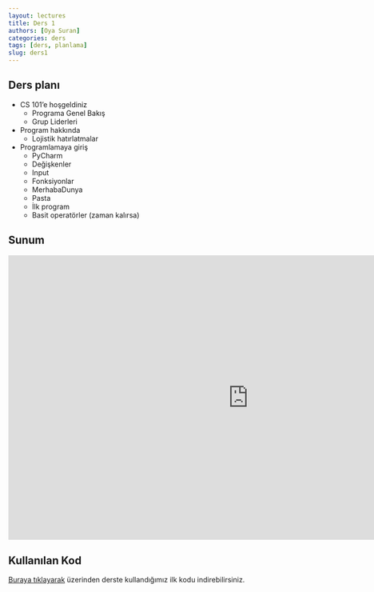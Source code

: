 ```yaml
---
layout: lectures
title: Ders 1
authors: [Oya Suran]
categories: ders
tags: [ders, planlama]
slug: ders1
---
```


## Ders planı
- CS 101’e hoşgeldiniz
    - Programa Genel Bakış
    - Grup Liderleri
- Program hakkında
    - Lojistik hatırlatmalar
- Programlamaya giriş
    - PyCharm
    - Değişkenler
    - Input
    - Fonksiyonlar
    - MerhabaDunya
    - Pasta
    - İlk program
    - Basit operatörler (zaman kalırsa)




## Sunum
<iframe src="https://docs.google.com/presentation/d/1YUtFeM_gncwyQuY6bXYxCR3ZiIKpFi8U/edit?usp=sharing&ouid=116596460431170464341&rtpof=true&sd=true" frameborder="0" width="960" height="569" allowfullscreen="true" mozallowfullscreen="true" webkitallowfullscreen="true"></iframe>


## Kullanılan Kod
[Buraya tıklayarak](https://drive.google.com/file/d/1uteTQeSHEEjvbNajnojTXOqUr6Gdaj-e/view?usp=sharing) üzerinden derste kullandığımız ilk kodu indirebilirsiniz.
